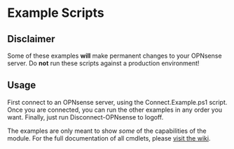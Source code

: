 # Example Scripts

## Disclaimer
Some of these examples **will** make permanent changes to your OPNsense server.
Do **not** run these scripts against a production environment!


## Usage
First connect to an OPNsense server, using the Connect.Example.ps1 script.
Once you are connected, you can run the other examples in any order you want.
Finally, just run Disconnect-OPNsense to logoff.

The examples are only meant to show *some* of the capabilities of the module.
For the full documentation of all cmdlets, please [visit the wiki](https://github.com/fvanroie/PS_OPNsense/wiki).